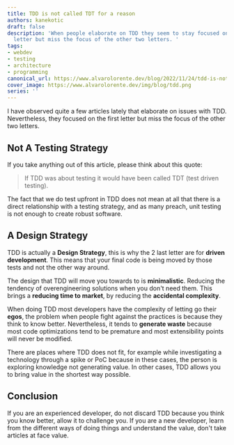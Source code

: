 ```yaml
---
title: TDD is not called TDT for a reason
authors: kanekotic
draft: false
description: 'When people elaborate on TDD they seem to stay focused on the first
  letter but miss the focus of the other two letters. '
tags:
- webdev
- testing
- architecture
- programming
canonical_url: https://www.alvarolorente.dev/blog/2022/11/24/tdd-is-not-called-tdt-for-a-reason
cover_image: https://www.alvarolorente.dev/img/blog/tdd.png
series: ''
---
```


I have observed quite a few articles lately that elaborate on issues with TDD. Nevertheless, they focused on the first letter but miss the focus of the other two letters.

## Not A Testing Strategy

If you take anything out of this article, please think about this quote:

> If TDD was about testing it would have been called TDT (test driven testing).

The fact that we do test upfront in TDD does not mean at all that there is a direct relationship with a testing strategy, and as many preach, unit testing is not enough to create robust software.

## A Design Strategy

TDD is actually a **Design Strategy**, this is why the 2 last letter are for **driven development**. This means that your final code is being moved by those tests and not the other way around.

The design that TDD will move you towards to is **minimalistic**. Reducing the tendency of overengineering solutions when you don't need them. This brings a **reducing time to market**, by reducing the **accidental complexity**.

When doing TDD most developers have the complexity of letting go their **egos**, the problem when people fight against the practices is because they think to know better. Nevertheless, it tends to **generate waste** because most code optimizations tend to be premature and most extensibility points will never be modified.

There are places where TDD does not fit, for example while investigating a technology through a spike or PoC because in these cases, the person is exploring knowledge not generating value. In other cases, TDD allows you to bring value in the shortest way possible.

## Conclusion

If you are an experienced developer, do not discard TDD because you think you know better, allow it to challenge you. If you are a new developer, learn from the different ways of doing things and understand the value, don't take articles at face value.
